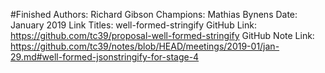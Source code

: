 #Finished
Authors: Richard Gibson
Champions: Mathias Bynens
Date: January 2019
Link Titles: well-formed-stringify
GitHub Link: https://github.com/tc39/proposal-well-formed-stringify
GitHub Note Link: https://github.com/tc39/notes/blob/HEAD/meetings/2019-01/jan-29.md#well-formed-jsonstringify-for-stage-4
